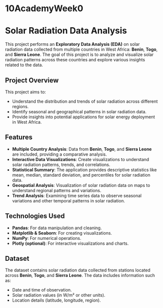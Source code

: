# 10AcademyWeek0
# Solar Radiation Data Analysis

This project performs an **Exploratory Data Analysis (EDA)** on solar radiation data collected from multiple countries in West Africa: **Benin**, **Togo**, and **Sierra Leone**. The goal of this project is to analyze and visualize solar radiation patterns across these countries and explore various insights related to the data.

## Project Overview
This project aims to:
- Understand the distribution and trends of solar radiation across different regions.
- Identify seasonal and geographical patterns in solar radiation data.
- Provide insights into potential applications for solar energy deployment in West Africa.
  
## Features
- **Multiple Country Analysis**: Data from **Benin**, **Togo**, and **Sierra Leone** are included, providing a comparative analysis.
- **Interactive Data Visualizations**: Create visualizations to understand solar radiation patterns, trends, and correlations.
- **Statistical Summary**: The application provides descriptive statistics like mean, median, standard deviation, and percentiles for solar radiation data.
- **Geospatial Analysis**: Visualization of solar radiation data on maps to understand regional patterns and variations.
- **Trend Analysis**: Examining time series data to observe seasonal variations and other temporal patterns in solar radiation.

## Technologies Used
- **Pandas**: For data manipulation and cleaning.
- **Matplotlib & Seaborn**: For creating visualizations.
- **NumPy**: For numerical operations.
- **Plotly (optional)**: For interactive visualizations and charts.

## Dataset
The dataset contains solar radiation data collected from stations located across **Benin**, **Togo**, and **Sierra Leone**. The data includes information such as:
- Date and time of observation.
- Solar radiation values (in W/m² or other units).
- Location details (latitude, longitude, region).

